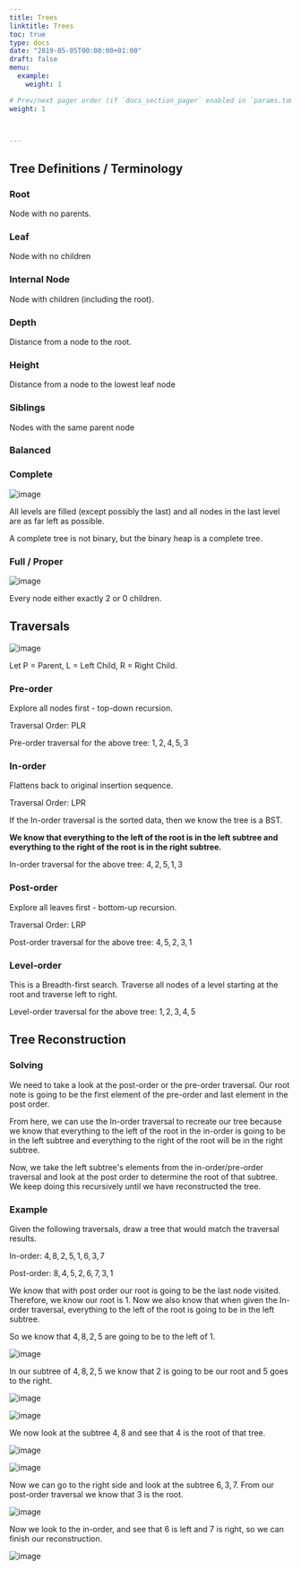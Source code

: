 ```yaml
---
title: Trees
linktitle: Trees
toc: true
type: docs
date: "2019-05-05T00:00:00+01:00"
draft: false
menu:
  example:
    weight: 1

# Prev/next pager order (if `docs_section_pager` enabled in `params.toml`)
weight: 1



---
```


## Tree Definitions / Terminology

### Root

Node with no parents.

### Leaf

Node with no children

### Internal Node

Node with children (including the root).

### Depth

Distance from a node to the root.

### Height

Distance from a node to the lowest leaf node

### Siblings

Nodes with the same parent node

### Balanced

### Complete

![image](/notes/eecs281/images/CompleteBinary.jpg)

All levels are filled (except possibly the last) and all nodes in the last level are as far left as possible.

A complete tree is not binary, but the binary heap is a complete tree.

### Full / Proper

![image](/notes/eecs281/images/FullBinary.jpg)

Every node either exactly $2$ or $0$ children.

## Traversals

![image](/notes/eecs281/images/tree12.gif)

Let P = Parent, L = Left Child, R = Right Child.

### Pre-order

Explore all nodes first - top-down recursion.

Traversal Order: PLR

Pre-order traversal for the above tree: $1,2,4,5,3$

### In-order

Flattens back to original insertion sequence.

Traversal Order: LPR

If the In-order traversal is the sorted data, then we know the tree is a BST.

**We know that everything to the left of the root is in the left subtree and everything to the right of the root is in the right subtree.**

In-order traversal for the above tree: $4,2,5,1,3$

### Post-order

Explore all leaves first - bottom-up recursion.

Traversal Order: LRP

Post-order traversal for the above tree: $4,5,2,3,1$

### Level-order

This is a Breadth-first search. Traverse all nodes of a level starting at the root and traverse left to right.

Level-order traversal for the above tree: $1,2,3,4,5$

## Tree Reconstruction

### Solving

We need to take a look at the post-order or the pre-order traversal. Our root note is going to be the first element of the pre-order and last element in the post order.

From here, we can use the In-order traversal to recreate our tree because we know that everything to the left of the root in the in-order is going to be in the left subtree and everything to the right of the root will be in the right subtree.

Now, we take the left subtree's elements from the in-order/pre-order traversal and look at the post order to determine the root of that subtree. We keep doing this recursively until we have reconstructed the tree.

### Example

Given the following traversals, draw a tree that would match the traversal results.

In-order: $4,8,2,5,1,6,3,7$

Post-order: $8,4,5,2,6,7,3,1$

We know that with post order our root is going to be the last node visited. Therefore, we know our root is $1.$ Now we also know that when given the In-order traversal, everything to the left of the root is going to be in the left subtree. 

So we know that $4,8,2,5$ are going to be to the left of $1.$

![image](/notes/eecs281/images/recon1.png)

In our subtree of $4,8,2,5$ we know that $2$ is going to be our root and $5$ goes to the right.

![image](/notes/eecs281/images/recon2.png)

![image](/notes/eecs281/images/recon3.png)

We now look at the subtree $4,8$ and see that $4$ is the root of that tree.

![image](/notes/eecs281/images/recon4.png)

![image](/notes/eecs281/images/recon5.png)

Now we can go to the right side and look at the subtree $6,3,7.$ From our post-order traversal we know that $3$ is the root.

![image](/notes/eecs281/images/recon6.png)

Now we look to the in-order, and see that $6$ is left and $7$ is right, so we can finish our reconstruction.

![image](/notes/eecs281/images/recon7.png)